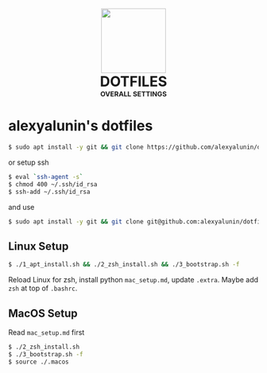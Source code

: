<h1 align="center">
  <img src="https://img.icons8.com/plasticine/400/000000/more.png" width="130"><br>
  DOTFILES<br>
  <sup><sub><sup><sub>OVERALL SETTINGS</sub></sup></sub></sup>
</h1>


# alexyalunin's dotfiles

```bash
$ sudo apt install -y git && git clone https://github.com/alexyalunin/dotfiles.git && cd dotfiles
```
or setup ssh 
```bash
$ eval `ssh-agent -s`
$ chmod 400 ~/.ssh/id_rsa
$ ssh-add ~/.ssh/id_rsa
```
and use
```bash
$ sudo apt install -y git && git clone git@github.com:alexyalunin/dotfiles.git && cd dotfiles
```

## Linux Setup 

```bash
$ ./1_apt_install.sh && ./2_zsh_install.sh && ./3_bootstrap.sh -f
```
Reload Linux for zsh, install python `mac_setup.md`, update `.extra`. Maybe add `zsh` at top of `.bashrc`.

## MacOS Setup 
Read `mac_setup.md` first

```bash
$ ./2_zsh_install.sh 
$ ./3_bootstrap.sh -f 
$ source ./.macos
